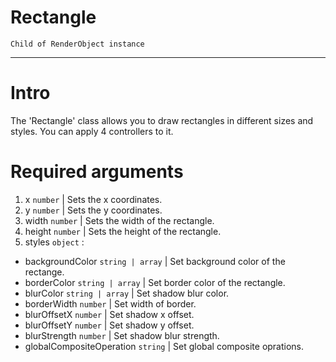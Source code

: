 # Rectangle
``Child of RenderObject instance``

- - -

# Intro
The 'Rectangle' class allows you to draw rectangles in different sizes and styles. You can apply 4 controllers to it. 

# Required arguments

1. x ``number`` | Sets the x coordinates.
2. y ``number`` | Sets the y coordinates.
3. width ``number`` | Sets the width of the rectangle.
4. height ``number`` | Sets the height of the rectangle.
5. styles ``object`` :
  - backgroundColor ``string | array`` | Set background color of the rectange.
  - borderColor ``string | array`` | Set border color of the rectangle.
  - blurColor ``string | array`` | Set shadow blur color.
  - borderWidth ``number`` | Set width of border.
  - blurOffsetX ``number`` | Set shadow x offset.
  - blurOffsetY ``number`` | Set shadow y offset.
  - blurStrength ``number`` | Set shadow blur strength.
  - globalCompositeOperation ``string`` | Set global composite oprations.

